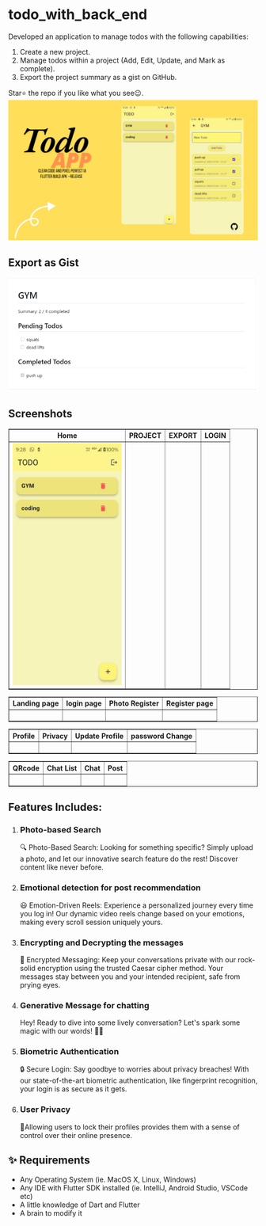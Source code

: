 # todo_with_back_end
 
Developed an application to manage todos with the following capabilities:
1. Create a new project.
2. Manage todos within a project (Add, Edit, Update, and Mark as complete).
3. Export the project summary as a gist on GitHub.

Star⭐ the repo if you like what you see😉.
![bmi (820 x 360 px)](https://raw.githubusercontent.com/nibinpsreenivas/todo_with_back_end/refs/heads/master/lib/assets/Add%20a%20subheading.png)

## Export as Gist
![bmi (820 x 360 px)](https://raw.githubusercontent.com/nibinpsreenivas/todo_with_back_end/refs/heads/master/lib/assets/Screenshot%202024-10-30%20212857.png)

## Screenshots
    
<table border>
    <tr>
        <th style="text-align:center">Home</th>
      <th style="text-align:center">PROJECT</th>
        <th style="text-align:center">EXPORT</th>
        <th style="text-align:center">LOGIN</th>
    </tr>
    <tr>
        <td><img src="./lib/assets/home.jpg" alt="" width="220"></td>
        <td><img src="./pages/Homescreen2.jpg" alt="" width="220"></td>
          <td><img src="./pages/story.jpg" alt="" width="220"></td>
         <td><img src="./pages/Search.jpg" alt="" width="220"></td>
    <tr>
</table>
 
<table border>
    <tr>
        <th style="text-align:center">Landing page</th>
      <th style="text-align:center">login page</th>
        <th style="text-align:center">Photo Register</th>
        <th style="text-align:center">Register page</th>
    </tr>
    <tr>
        <td><img src="./pages/Loginblack.jpg" alt="" width="200"></td>
        <td><img src="./pages/Login2black.jpg" alt="" width="200"></td>
          <td><img src="./pages/Registerblack.jpg" alt="" width="200"></td>
         <td><img src="./pages/Registerrr.jpg" alt="" width="200"></td>
    <tr>
</table>

<table border>
    <tr>
        <th style="text-align:center">Profile</th>
      <th style="text-align:center">Privacy</th>
        <th style="text-align:center">Update Profile</th>
        <th style="text-align:center">password Change</th>
    </tr>
    <tr>
        <td><img src="./pages/profile2.jpg" alt="" width="200"></td>
        <td><img src="./pages/privacy.jpg" alt="" width="200"></td>
          <td><img src="./pages/update1.jpg" alt="" width="200"></td>
         <td><img src="./pages/password1.jpg" alt="" width="200"></td>
    <tr>
</table>

<table border>
    <tr>
        <th style="text-align:center">QRcode</th>
      <th style="text-align:center">Chat List</th>
        <th style="text-align:center">Chat</th>
        <th style="text-align:center">Post</th>
    </tr>
    <tr>
        <td><img src="./pages/QRcode.jpg" alt="" width="200"></td>
        <td><img src="./pages/Messages1.jpg" alt="" width="200"></td>
          <td><img src="./pages/Message2.jpg" alt="" width="200"></td>
         <td><img src="./pages/Post.jpg" alt="" width="200"></td>
    <tr>
</table>

## Features Includes:  

1. ### Photo-based Search
   🔍 Photo-Based Search: Looking for something specific? Simply upload a photo, and let our innovative search feature do the rest! Discover content like never before.
   
3. ### Emotional detection for post recommendation
   😃 Emotion-Driven Reels: Experience a personalized journey every time you log in! Our dynamic video reels change based on your emotions, making every scroll session uniquely yours.
   
5. ### Encrypting and Decrypting the messages
    🔐 Encrypted Messaging: Keep your conversations private with our rock-solid encryption using the trusted Caesar cipher method. Your messages stay between you and your intended recipient, safe from prying eyes.
    
6. ### Generative Message for chatting
   Hey! Ready to dive into some lively conversation? Let's spark some magic with our words! 💬✨
   
7. ### Biometric Authentication
   🔒 Secure Login: Say goodbye to worries about privacy breaches! With our state-of-the-art biometric authentication, like fingerprint recognition, your login is as secure as it gets.
   
9. ### User Privacy
   🔏Allowing users to lock their profiles provides them with a sense of control over their online presence.

 
## ✨ Requirements

* Any Operating System (ie. MacOS X, Linux, Windows)
* Any IDE with Flutter SDK installed (ie. IntelliJ, Android Studio, VSCode etc)
* A little knowledge of Dart and Flutter
* A brain to modify it
 

